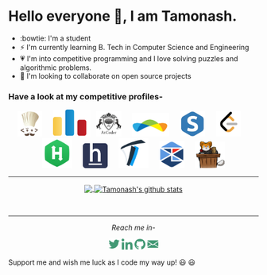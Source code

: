 <h1 align="left">Hello everyone 👋, I am Tamonash.</h1>


- :bowtie: I'm a student
- ⚡ I'm currently learning B. Tech in Computer Science and Engineering
- :heartpulse: I'm into competitive programming and I love solving puzzles and algorithmic problems.  
- 👯 I'm looking to collaborate on open source projects


### Have a look at my competitive profiles-

<p align="center">
  <a href="https://www.codechef.com/users/tamo11"><img alt="Codechef" width="50px" src="https://github.com/m-e-r-l-i-n/m-e-r-l-i-n/blob/master/dependencies/codechef.png" /></a> 
  &emsp;
  <a href="https://codeforces.com/profile/_merlin_"><img alt=" Codeforces" width="75px" src="https://github.com/m-e-r-l-i-n/m-e-r-l-i-n/blob/master/dependencies/codeforces.png" /></a>
  &nbsp;
  <a href="https://atcoder.jp/users/merlin"><img alt=" Atcoder" width="50px" src="https://github.com/m-e-r-l-i-n/m-e-r-l-i-n/blob/master/dependencies/atcoder.png" /></a>
  &emsp;
  <a href="https://www.topcoder.com/members/_merlin_/"><img alt=" TopCoder" width="75px" src="https://github.com/m-e-r-l-i-n/m-e-r-l-i-n/blob/master/dependencies/topcoder.png" /></a>
  &emsp;
  <a href="https://www.spoj.com/users/merlin__/"><img alt=" Spoj" width="50px" src="https://github.com/m-e-r-l-i-n/m-e-r-l-i-n/blob/master/dependencies/spoj.png" /></a>
  &emsp;
  <a href="https://leetcode.com/_merlin_/"><img alt=" Leetcode" width="50px" src="https://github.com/m-e-r-l-i-n/m-e-r-l-i-n/blob/master/dependencies/leetcode.png" /></a>
  &emsp;
  <a href="https://www.hackerrank.com/m3r1in?hr_r=1"><img alt=" Hackerrank" width="60px" src="https://github.com/m-e-r-l-i-n/m-e-r-l-i-n/blob/master/dependencies/hackerrank.png" /></a>
  &emsp;
  <a href="https://www.hackerearth.com/@merlin_"><img alt=" Hackerearth" width="50px" src="https://github.com/m-e-r-l-i-n/m-e-r-l-i-n/blob/master/dependencies/hackerearth.png" /></a>
  &emsp;
  <a href="https://toph.co/u/merIin"><img alt=" Toph" width="60px" src="https://github.com/m-e-r-l-i-n/m-e-r-l-i-n/blob/master/dependencies/toph.png" /></a>
  &emsp;
  <a href="https://tlx.toki.id/profiles/merlin"><img alt=" TLX" width="50px" src="https://github.com/m-e-r-l-i-n/m-e-r-l-i-n/blob/master/dependencies/tlx.png" /></a>
  &emsp;
  <a href="https://open.kattis.com/users/merlin"><img alt=" Kattis" width="60px" src="https://github.com/m-e-r-l-i-n/m-e-r-l-i-n/blob/master/dependencies/kattis.png" /></a>
</p>

<!--
**m-e-r-l-i-n/m-e-r-l-i-n** is a ✨ _special_ ✨ repository because its `README.md` (this file) appears on your GitHub profile.

Here are some ideas to get you started:

- 🤔 I’m looking for help with 
- 💬 Ask me about ...
- 📫 How to reach me: ...
- 😄 Pronouns: ...
- ⚡ Fun fact: ...
-->

<hr>

<p align="center">
<a href="https://github.com/m-e-r-l-i-n">	
  <img align="center" src="https://github-readme-stats.vercel.app/api/top-langs/?username=m-e-r-l-i-n&theme=gotham&hide_border=true&bg_color=00000000&text_color=3498db&layout=compact" />
  <img align="center" src="https://github-readme-stats.vercel.app/api?username=m-e-r-l-i-n&show_icons=true&theme=gotham&hide_border=true&bg_color=00000000&text_color=3498db&count_private=true&icon_color=439975" alt="Tamonash's github stats"/>
</a></p>	
<br>

---

<p align="center">
  <i>Reach me in-</i>
  <p align="center">
    <a href="https://twitter.com/tamonash14"><img alt="Tamonash Chakraborty | Twitter" width="22px" src="https://github.com/m-e-r-l-i-n/m-e-r-l-i-n/blob/master/dependencies/twitter.svg" /></a>
    <a href="https://www.linkedin.com/in/tamonash-chakraborty-331546198/"><img alt=" Linkedin" width="22px" src="https://github.com/m-e-r-l-i-n/m-e-r-l-i-n/blob/master/dependencies/linkedin.svg" /></a>
    <a href="https://github.com/m-e-r-l-i-n"><img alt=" GitHub" width="22px" src="https://github.com/m-e-r-l-i-n/m-e-r-l-i-n/blob/master/dependencies/github.svg" /></a>
    <a href="mailto:tamonashchakraborty11@gmail.com"><img alt=" Mail" width="22px" src="https://github.com/m-e-r-l-i-n/m-e-r-l-i-n/blob/master/dependencies/email.svg" /></a>
  </p>
</p>

Support me and wish me luck as I code my way up! :smiley: :smiley:	
